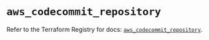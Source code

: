# `aws_codecommit_repository`

Refer to the Terraform Registry for docs: [`aws_codecommit_repository`](https://registry.terraform.io/providers/hashicorp/aws/5.83.0/docs/resources/codecommit_repository).
